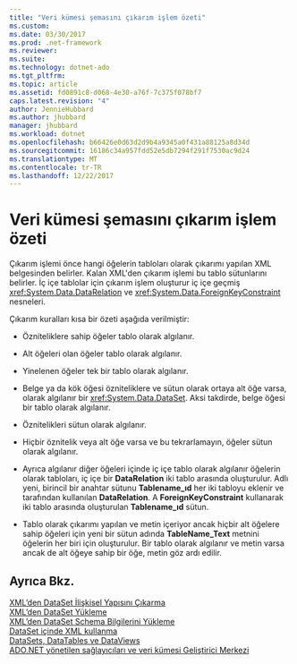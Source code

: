 ```yaml
---
title: "Veri kümesi şemasını çıkarım işlem özeti"
ms.custom: 
ms.date: 03/30/2017
ms.prod: .net-framework
ms.reviewer: 
ms.suite: 
ms.technology: dotnet-ado
ms.tgt_pltfrm: 
ms.topic: article
ms.assetid: fd0891c8-d068-4e30-a76f-7c375f078bf7
caps.latest.revision: "4"
author: JennieHubbard
ms.author: jhubbard
manager: jhubbard
ms.workload: dotnet
ms.openlocfilehash: b66426e0d63d2d9b4a9345a0f431a88125a8d34d
ms.sourcegitcommit: 16186c34a957fdd52e5db7294f291f7530ac9d24
ms.translationtype: MT
ms.contentlocale: tr-TR
ms.lasthandoff: 12/22/2017
---
```

# <a name="summary-of-the-dataset-schema-inference-process"></a>Veri kümesi şemasını çıkarım işlem özeti
Çıkarım işlemi önce hangi öğelerin tabloları olarak çıkarımı yapılan XML belgesinden belirler. Kalan XML'den çıkarım işlemi bu tablo sütunlarını belirler. İç içe tablolar için çıkarım işlem oluşturur iç içe geçmiş <xref:System.Data.DataRelation> ve <xref:System.Data.ForeignKeyConstraint> nesneleri.  
  
 Çıkarım kuralları kısa bir özeti aşağıda verilmiştir:  
  
-   Özniteliklere sahip öğeler tablo olarak algılanır.  
  
-   Alt öğeleri olan öğeler tablo olarak algılanır.  
  
-   Yinelenen öğeler tek bir tablo olarak algılanır.  
  
-   Belge ya da kök öğesi özniteliklere ve sütun olarak ortaya alt öğe varsa, olarak algılanır bir <xref:System.Data.DataSet>. Aksi takdirde, belge öğesi bir tablo olarak algılanır.  
  
-   Öznitelikleri sütun olarak algılanır.  
  
-   Hiçbir öznitelik veya alt öğe varsa ve bu tekrarlamayın, öğeler sütun olarak algılanır.  
  
-   Ayrıca algılanır diğer öğeleri içinde iç içe tablo olarak algılanır öğelerin olarak tabloları, iç içe bir **DataRelation** iki tablo arasında oluşturulur. Adlı yeni, birincil bir anahtar sütunu **Tablename_ıd** her iki tabloyu eklenir ve tarafından kullanılan **DataRelation**. A **ForeignKeyConstraint** kullanarak iki tablo arasında oluşturulan **Tablename_ıd** sütun.  
  
-   Tablo olarak çıkarımı yapılan ve metin içeriyor ancak hiçbir alt öğelere sahip öğeleri için yeni bir sütun adında **TableName_Text** metnini öğelerin her biri için oluşturulur. Bir tablo olarak algılanır ve metin varsa ancak de alt öğeye sahip bir öğe, metin göz ardı edilir.  
  
## <a name="see-also"></a>Ayrıca Bkz.  
 [XML’den DataSet İlişkisel Yapısını Çıkarma](../../../../../docs/framework/data/adonet/dataset-datatable-dataview/inferring-dataset-relational-structure-from-xml.md)  
 [XML’den DataSet Yükleme](../../../../../docs/framework/data/adonet/dataset-datatable-dataview/loading-a-dataset-from-xml.md)  
 [XML’den DataSet Schema Bilgilerini Yükleme](../../../../../docs/framework/data/adonet/dataset-datatable-dataview/loading-dataset-schema-information-from-xml.md)  
 [DataSet içinde XML kullanma](../../../../../docs/framework/data/adonet/dataset-datatable-dataview/using-xml-in-a-dataset.md)  
 [DataSets, DataTables ve DataViews](../../../../../docs/framework/data/adonet/dataset-datatable-dataview/index.md)  
 [ADO.NET yönetilen sağlayıcıları ve veri kümesi Geliştirici Merkezi](http://go.microsoft.com/fwlink/?LinkId=217917)
